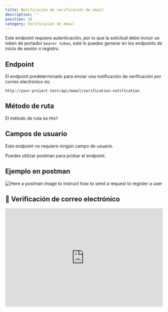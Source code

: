 ```yaml
---
title: Notificación de verificación de email
description: ''
position: 18
category: Verificación de email
---
```


<alert type="warning">

Este endpoint requiere autenticación, por lo que la solicitud debe incluir un token de portador `bearer token`, este lo puedes generar en los endpoints de inicio de sesión o registro.

</alert>

## Endpoint

El endpoint predeterminado para enviar una notificación de verificación por correo electrónico es:

```
http://your-project.test/api/email/verification-notification
```

## Método de ruta

El método de ruta es `POST`

## Campos de usuario

Este endpoint no requiere ningún campo de usuario.

Puedes utilizar postman para probar el endpoint.

## Ejemplo en postman

![Here a postman image to instruct how to send a request to register a user](/json-api-auth-docs/images/postman-email-verification-notification-screenshot.png)

## 🍿 Verificación de correo electrónico

<iframe style="width: 100%" height="315" src="https://www.youtube.com/embed/yrKTAUezkkQ" frameborder="0" allow="accelerometer; autoplay; clipboard-write; encrypted-media; gyroscope; picture-in-picture" allowfullscreen></iframe>
